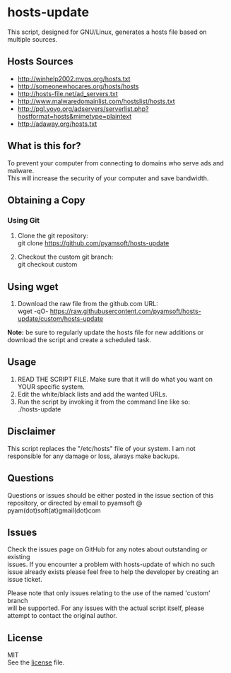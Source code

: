 # hosts-update
This script, designed for GNU/Linux, generates a hosts file based on multiple
sources.

## Hosts Sources

- http://winhelp2002.mvps.org/hosts.txt
- http://someonewhocares.org/hosts/hosts
- http://hosts-file.net/ad_servers.txt
- http://www.malwaredomainlist.com/hostslist/hosts.txt
- http://pgl.yoyo.org/adservers/serverlist.php?hostformat=hosts&mimetype=plaintext
- http://adaway.org/hosts.txt

## What is this for?
To prevent your computer from connecting to domains who serve ads and malware.  
This will increase the security of your computer and save bandwidth.

## Obtaining a Copy
### Using Git

1. Clone the git repository:  
	git clone https://github.com/pyamsoft/hosts-update

2. Checkout the custom git branch:  
	git checkout custom

## Using wget
1. Download the raw file from the github.com URL:  
	wget -qO- https://raw.githubusercontent.com/pyamsoft/hosts-update/custom/hosts-update

**Note:** be sure to regularly update the hosts file for new additions or
download the script and create a scheduled task.

## Usage
1. READ THE SCRIPT FILE. Make sure that it will do what you want on YOUR
specific system.
2. Edit the white/black lists and add the wanted URLs.
3. Run the script by invoking it from the command line like so:  
    ./hosts-update

## Disclaimer
This script replaces the "/etc/hosts" file of your system. I am not  
responsible for any damage or loss, always make backups.

## Questions

Questions or issues should be either posted in the issue section of this  
repository, or directed by email to pyamsoft @ pyam(dot)soft(at)gmail(dot)com

## Issues

Check the issues page on GitHub for any notes about outstanding or existing  
issues. If you encounter a problem with hosts-update of which no such  
issue already exists please feel free to help the developer by creating an  
issue ticket.

Please note that only issues relating to the use of the named 'custom' branch  
will be supported. For any issues with the actual script itself, please  
attempt to contact the original author.

## License

MIT  
See the [license](https://raw.githubusercontent.com/pyamsoft/hosts-update/custom/LICENSE) file.

